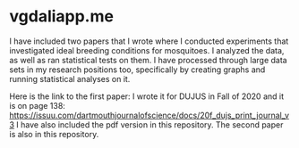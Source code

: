 # vgdaliapp.me

I have included two papers that I wrote where I conducted experiments that investigated ideal breeding conditions for mosquitoes. I analyzed the data, as well as ran statistical tests on them.
I have processed through large data sets in my research positions too, specifically by creating graphs and running statistical analyses on it. 

Here is the link to the first paper: I wrote it for DUJUS in Fall of 2020 and it is on page 138: https://issuu.com/dartmouthjournalofscience/docs/20f_dujs_print_journal_v3
I have also included the pdf version in this repository. The second paper is also in this repository.
